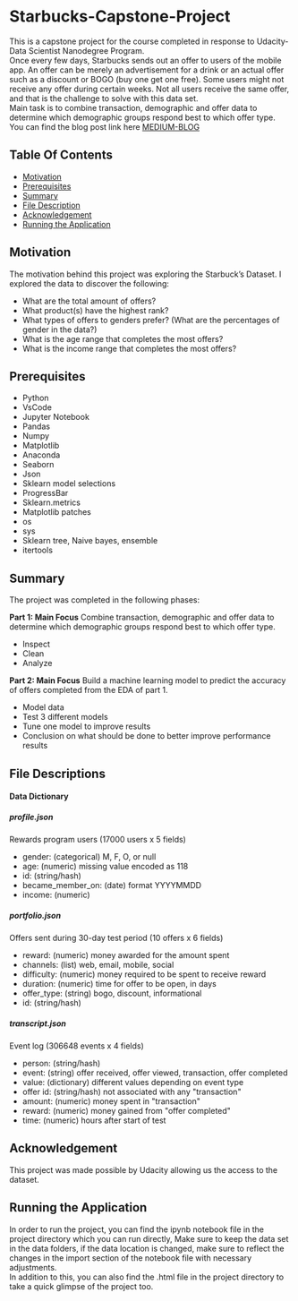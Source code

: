 # Starbucks-Capstone-Project
This is a capstone project for the course completed in response to Udacity- Data Scientist Nanodegree Program.   
Once every few days, Starbucks sends out an offer to users of the mobile app. An offer can be merely an advertisement for a drink or an actual offer such as a discount or BOGO (buy one get one free). Some users might not receive any offer during certain weeks.
Not all users receive the same offer, and that is the challenge to solve with this data set.   
Main task is to combine transaction, demographic and offer data to determine which demographic groups respond best to which offer type.
You can find the blog post link here [MEDIUM-BLOG](https://hunter-kane-sparrow.medium.com/the-starbucks-pull-7e25419bf81f)
## Table Of Contents  
* [Motivation](#motivation) 
* [Prerequisites](#prerequisite)
* [Summary](#summary)  
* [File Description](#description)  
* [Acknowledgement](#acknowlegments)  
* [Running the Application](#running)  


<a name="motivation"></a>
## Motivation
The motivation behind this project was exploring the Starbuck’s Dataset. I explored the data to discover the following:

* What are the total amount of offers?
* What product(s) have the highest rank?
* What types of offers to genders prefer? (What are the percentages of gender in the data?)
* What is the age range that completes the most offers?
* What is the income range that completes the most offers?

<a name="prerequisite"/></a>
## Prerequisites
* Python
* VsCode
* Jupyter Notebook
* Pandas
* Numpy
* Matplotlib
* Anaconda
* Seaborn
* Json
* Sklearn model selections
* ProgressBar
* Sklearn.metrics 
* Matplotlib patches
* os
* sys
* Sklearn tree, Naive bayes, ensemble
* itertools

<a name="summary"></a>
## Summary 
The project was completed in the following phases:

__Part 1: Main Focus__
Combine transaction, demographic and offer data to determine which demographic groups respond best to which offer type.
- Inspect 
- Clean 
- Analyze

__Part 2: Main Focus__
Build a machine learning model to predict the accuracy of offers completed from the EDA of part 1. 
- Model data 
- Test 3 different models 
- Tune one model to improve results 
- Conclusion on what should be done to better improve performance results  

<a name="description"></a>
## File Descriptions
#### Data Dictionary
##### profile.json
Rewards program users (17000 users x 5 fields)
- gender: (categorical) M, F, O, or null   
- age: (numeric) missing value encoded as 118   
- id: (string/hash)   
- became_member_on: (date) format YYYYMMDD   
- income: (numeric)      

##### portfolio.json
Offers sent during 30-day test period (10 offers x 6 fields)
- reward: (numeric) money awarded for the amount spent   
- channels: (list) web, email, mobile, social   
- difficulty: (numeric) money required to be spent to receive reward   
- duration: (numeric) time for offer to be open, in days   
- offer_type: (string) bogo, discount, informational   
- id: (string/hash)     
 
##### transcript.json
Event log (306648 events x 4 fields)
- person: (string/hash)   
- event: (string) offer received, offer viewed, transaction, offer completed   
- value: (dictionary) different values depending on event type   
- offer id: (string/hash) not associated with any "transaction"   
- amount: (numeric) money spent in "transaction"   
- reward: (numeric) money gained from "offer completed"   
- time: (numeric) hours after start of test   

<a name="acknowlegdements"/></a>
## Acknowledgement
This project was made possible by Udacity allowing us the access to the dataset. 

<a name="running"/></a>
## Running the Application
In order to run the project, you can find the ipynb notebook file in the project directory which you can run directly, Make sure to keep the data set in the data folders, if the data location is changed, make sure to reflect the changes in the import section of the notebook file with necessary adjustments.   
In addition to this, you can also find the .html file in the project directory to take a quick glimpse of the project too.
